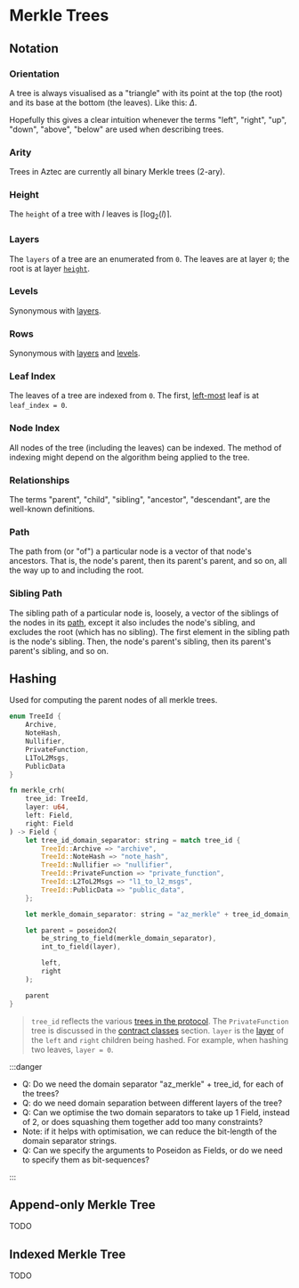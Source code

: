 # Merkle Trees

<!-- TODO: make this more mathematically precise?-->

## Notation

### Orientation

A tree is always visualised as a "triangle" with its point at the top (the root) and its base at the bottom (the leaves). Like this: $\Delta$.

Hopefully this gives a clear intuition whenever the terms "left", "right", "up", "down", "above", "below" are used when describing trees.

### Arity

Trees in Aztec are currently all binary Merkle trees (2-ary).

<!-- This section will need to be updated if the arity ever changes -->

### Height

The `height` of a tree with $l$ leaves is $\lceil \log_2(l) \rceil$.

### Layers

The `layers` of a tree are an enumerated from `0`. The leaves are at layer `0`; the root is at layer [`height`](#height).

### Levels

Synonymous with [layers](#layers).

### Rows

Synonymous with [layers](#layers) and [levels](#levels).

### Leaf Index

The leaves of a tree are indexed from `0`. The first, [left-most](#orientation) leaf is at `leaf_index = 0`.

### Node Index

All nodes of the tree (including the leaves) can be indexed. The method of indexing might depend on the algorithm being applied to the tree.

### Relationships

The terms "parent", "child", "sibling", "ancestor", "descendant", are the well-known definitions.

### Path

The path from (or "of") a particular node is a vector of that node's ancestors. That is, the node's parent, then its parent's parent, and so on, all the way up to and including the root.

### Sibling Path

The sibling path of a particular node is, loosely, a vector of the siblings of the nodes in its [path](#path), except it also includes the node's sibling, and excludes the root (which has no sibling).
The first element in the sibling path is the node's sibling. Then, the node's parent's sibling, then its parent's parent's sibling, and so on.

## Hashing

Used for computing the parent nodes of all merkle trees.

<!-- HASH DEFINITION -->

```rust
enum TreeId {
    Archive,
    NoteHash,
    Nullifier,
    PrivateFunction,
    L1ToL2Msgs,
    PublicData
}

fn merkle_crh(
    tree_id: TreeId,
    layer: u64,
    left: Field,
    right: Field
) -> Field {
    let tree_id_domain_separator: string = match tree_id {
        TreeId::Archive => "archive",
        TreeId::NoteHash => "note_hash",
        TreeId::Nullifier => "nullifier",
        TreeId::PrivateFunction => "private_function",
        TreeId::L2ToL2Msgs => "l1_to_l2_msgs",
        TreeId::PublicData => "public_data",
    };

    let merkle_domain_separator: string = "az_merkle" + tree_id_domain_separator;

    let parent = poseidon2(
        be_string_to_field(merkle_domain_separator),
        int_to_field(layer),

        left,
        right
    );

    parent
}
```

> `tree_id` reflects the various [trees in the protocol](../state/index.md). The `PrivateFunction` tree is discussed in the [contract classes](../contract-deployment/classes.md) section.
> `layer` is the [layer](#layers) of the `left` and `right` children being hashed. For example, when hashing two leaves, `layer = 0`.

:::danger

- Q: Do we need the domain separator "az_merkle" + tree_id, for each of the trees?
- Q: do we need domain separation between different layers of the tree?
- Q: Can we optimise the two domain separators to take up 1 Field, instead of 2, or does squashing them together add too many constraints?
- Note: if it helps with optimisation, we can reduce the bit-length of the domain separator strings.
- Q: Can we specify the arguments to Poseidon as Fields, or do we need to specify them as bit-sequences?

:::

## Append-only Merkle Tree

TODO

## Indexed Merkle Tree

TODO
